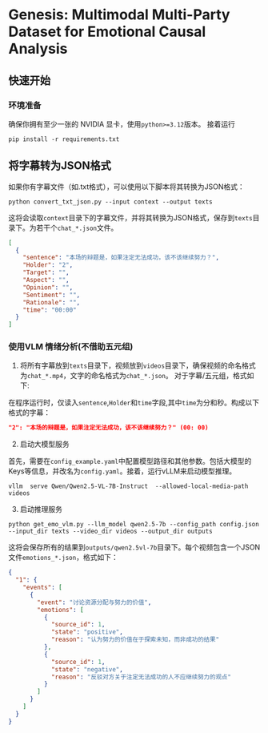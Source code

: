 # Genesis: Multimodal Multi-Party Dataset for Emotional Causal Analysis

## 快速开始

### 环境准备

确保你拥有至少一张的 NVIDIA 显卡，使用`python>=3.12`版本。 接着运行

```shell
pip install -r requirements.txt
```

## 将字幕转为JSON格式

如果你有字幕文件（如.txt格式），可以使用以下脚本将其转换为JSON格式：

```shell
python convert_txt_json.py --input context --output texts
```

这将会读取`context`目录下的字幕文件，并将其转换为JSON格式，保存到`texts`目录下。为若干个`chat_*.json`文件。

```json
[
  {
    "sentence": "本场的辩题是，如果注定无法成功，该不该继续努力？",
    "Holder": "2",
    "Target": "",
    "Aspect": "",
    "Opinion": "",
    "Sentiment": "",
    "Rationale": "",
    "time": "00:00"
  }
]
```

### 使用VLM 情绪分析(不借助五元组)

1. 将所有字幕放到`texts`目录下，视频放到`videos`目录下，确保视频的命名格式为`chat_*.mp4`，文字的命名格式为`chat_*.json`。
   对于字幕/五元组，格式如下:

在程序运行时，仅读入`sentence`,`Holder`和`time`字段,其中`time`为分和秒。构成以下格式的字幕：

```json
"2": "本场的辩题是，如果注定无法成功，该不该继续努力？" (00: 00)
```

2. 启动大模型服务

首先，需要在`config_example.yaml`中配置模型路径和其他参数。包括大模型的Keys等信息，并改名为`config.yaml`。接着，运行vLLM来启动模型推理。

```shell
vllm  serve Qwen/Qwen2.5-VL-7B-Instruct  --allowed-local-media-path videos
```

3. 启动推理服务

```shell
python get_emo_vlm.py --llm_model qwen2.5-7b --config_path config.json --input_dir texts --video_dir videos --output_dir outputs
```

这将会保存所有的结果到`outputs/qwen2.5vl-7b`目录下。每个视频包含一个JSON文件`emotions_*.json`，格式如下：

```json
{
  "1": {
    "events": [
      {
        "event": "讨论资源分配与努力的价值",
        "emotions": [
          {
            "source_id": 1,
            "state": "positive",
            "reason": "认为努力的价值在于探索未知，而非成功的结果"
          },
          {
            "source_id": 1,
            "state": "negative",
            "reason": "反驳对方关于注定无法成功的人不应继续努力的观点"
          }
        ]
      }
    ]
  }
}
```
